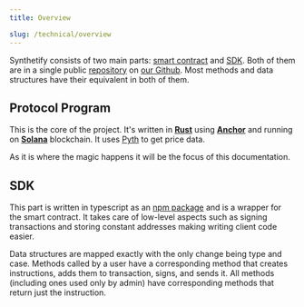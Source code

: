 ```yaml
---
title: Overview 

slug: /technical/overview
---
```


Synthetify consists of two main parts: [smart contract](#protocol-program) and [SDK](#sdk).
Both of them are in a single public [repository](https://github.com/Synthetify/synthetify-protocol) on [our Github](https://github.com/Synthetify). Most methods and data structures have their equivalent in both of them.

## Protocol Program
This is the core of the project. It's written in [**Rust**](https://www.rust-lang.org/)
using [**Anchor**](https://project-serum.github.io/anchor/getting-started/introduction.html)
and running on [**Solana**](https://solana.com/) blockchain.
It uses [Pyth](https://pyth.network/) to get price data.

As it is where the magic happens it will be the focus of this documentation.


## SDK
This part is written in typescript as an [npm package](https://www.npmjs.com/package/@synthetify/sdk) and is a wrapper for the smart contract.
It takes care of low-level aspects such as signing transactions and storing constant addresses making writing client code easier.

Data structures are mapped exactly with the only change being type and case.
Methods called by a user have a corresponding method that creates instructions, adds them to transaction, signs, and sends it.
All methods (including ones used only by admin) have corresponding methods that return just the instruction.

